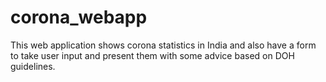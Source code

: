 # corona_webapp
This web application shows corona statistics in India and also have a form to take user input and present them with some advice based on DOH guidelines.
